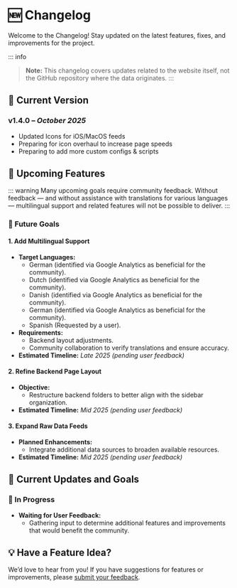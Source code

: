 # 🆕 **Changelog**

Welcome to the Changelog! Stay updated on the latest features, fixes, and improvements for the project.

::: info
> **Note:** This changelog covers updates related to the website itself, not the GitHub repository where the data originates.
:::

## **📌 Current Version**

### **v1.4.0** – *October 2025*  

- Updated Icons for iOS/MacOS feeds
- Preparing for icon overhaul to increase page speeds
- Preparing to add more custom configs & scripts

## **🌟 Upcoming Features**

::: warning
Many upcoming goals require community feedback. Without feedback — and without assistance with translations for various languages — multilingual support and related features will not be possible to deliver.
:::

### **🚀 Future Goals**

#### 1. **Add Multilingual Support**
   - **Target Languages:**  
      - German (identified via Google Analytics as beneficial for the community).  
      - Dutch (identified via Google Analytics as beneficial for the community).  
      - Danish (identified via Google Analytics as beneficial for the community).  
      - German (identified via Google Analytics as beneficial for the community).  
      - Spanish (Requested by a user).  
   - **Requirements:**  
      - Backend layout adjustments.  
      - Community collaboration to verify translations and ensure accuracy.  
   - **Estimated Timeline:** *Late 2025 (pending user feedback)*  

#### 2. **Refine Backend Page Layout**
   - **Objective:**  
      - Restructure backend folders to better align with the sidebar organization.  
   - **Estimated Timeline:** *Mid 2025 (pending user feedback)*  

#### 3. **Expand Raw Data Feeds**
   - **Planned Enhancements:**  
      - Integrate additional data sources to broaden available resources.  
   - **Estimated Timeline:** *Mid 2025 (pending user feedback)*  

## **🎯 Current Updates and Goals**

### **🔄 In Progress**
- **Waiting for User Feedback:**  
   - Gathering input to determine additional features and improvements that would benefit the community.

## **💡 Have a Feature Idea?**
We’d love to hear from you!
If you have suggestions for features or improvements, please [submit your feedback](./feedback).
